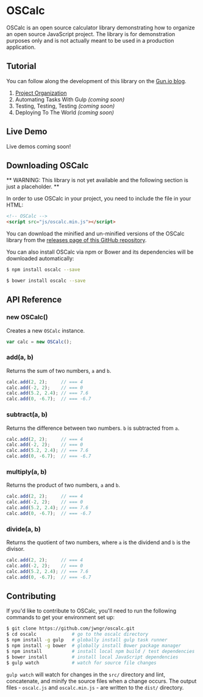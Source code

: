 # OSCalc

OSCalc is an open source calculator library demonstrating how to organize an open source
JavaScript project. The library is for demonstration purposes only and is not actually meant to be
used in a production application.


## Tutorial

You can follow along the development of this library on the [Gun.io blog](https://gun.io/blog/).

1. [Project Organization](https://gun.io/blog/maintaining-an-open-source-project/)
2. Automating Tasks With Gulp *(coming soon)*
3. Testing, Testing, Testing *(coming soon)*
4. Deploying To The World *(coming soon)*


## Live Demo

Live demos coming soon!


## Downloading OSCalc

** WARNING: This library is not yet available and the following section is just a placeholder. **

In order to use OSCalc in your project, you need to include the file in your HTML:

```html
<!-- OSCalc -->
<script src="js/oscalc.min.js"></script>
```

You can download the minified and un-minified versions of the OSCalc library from the
[releases page of this GitHub repository](https://github.com/firebase/oscalc/releases).

You can also install OSCalc via npm or Bower and its dependencies will be downloaded automatically:

```bash
$ npm install oscalc --save
```

```bash
$ bower install oscalc --save
```


## API Reference

### new OSCalc()

Creates a new `OSCalc` instance.

```javascript
var calc = new OSCalc();
```

### add(a, b)

Returns the sum of two numbers, `a` and `b`.

```javascript
calc.add(2, 2);     // === 4
calc.add(-2, 2);    // === 0
calc.add(5.2, 2.4); // === 7.6
calc.add(0, -6.7);  // === -6.7
```

### subtract(a, b)

Returns the difference between two numbers. `b` is subtracted from `a`.

```javascript
calc.add(2, 2);     // === 4
calc.add(-2, 2);    // === 0
calc.add(5.2, 2.4); // === 7.6
calc.add(0, -6.7);  // === -6.7
```

### multiply(a, b)

Returns the product of two numbers, `a` and `b`.

```javascript
calc.add(2, 2);     // === 4
calc.add(-2, 2);    // === 0
calc.add(5.2, 2.4); // === 7.6
calc.add(0, -6.7);  // === -6.7
```

### divide(a, b)

Returns the quotient of two numbers, where `a` is the dividend and `b` is the divisor.

```javascript
calc.add(2, 2);     // === 4
calc.add(-2, 2);    // === 0
calc.add(5.2, 2.4); // === 7.6
calc.add(0, -6.7);  // === -6.7
```

## Contributing

If you'd like to contribute to OSCalc, you'll need to run the following commands to get your
environment set up:

```bash
$ git clone https://github.com/jwngr/oscalc.git
$ cd oscalc             # go to the oscalc directory
$ npm install -g gulp   # globally install gulp task runner
$ npm install -g bower  # globally install Bower package manager
$ npm install           # install local npm build / test dependencies
$ bower install         # install local JavaScript dependencies
$ gulp watch            # watch for source file changes
```

`gulp watch` will watch for changes in the `src/` directory and lint, concatenate, and minify the
source files when a change occurs. The output files - `oscalc.js` and `oscalc.min.js` - are written
to the `dist/` directory.
